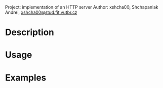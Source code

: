 Project: implementation of an HTTP server
Author: xshcha00, Shchapaniak Andrei, [xshcha00@stud.fit.vutbr.cz](xshcha00@stud.fit.vutbr.cz)

# Description

# Usage

# Examples 
